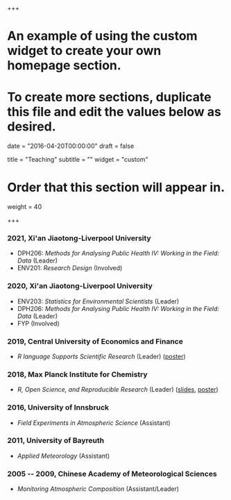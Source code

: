 +++
# An example of using the custom widget to create your own homepage section.
# To create more sections, duplicate this file and edit the values below as desired.

date = "2016-04-20T00:00:00"
draft = false

title = "Teaching"
subtitle = ""
widget = "custom"

# Order that this section will appear in.
weight = 40

+++

### 2021, Xi'an Jiaotong-Liverpool University
- DPH206: *Methods for Analysing Public Health IV: Working in the Field: Data* (Leader)
- ENV201: *Research Design* (Involved)

### 2020, Xi'an Jiaotong-Liverpool University
- ENV203: *Statistics for Environmental Scientists* (Leader)
- DPH206: *Methods for Analysing Public Health IV: Working in the Field: Data* (Leader)
- FYP (Involved)

### 2019, Central University of Economics and Finance
- *R language Supports Scientific Research* (Leader) ([poster](ttps://openr.pzhao.org/slides/cufe2019/))

### 2018, Max Planck Institute for Chemistry
- *R, Open Science, and Reproducible Research* (Leader) ([slides](http://www.pzhao.org/slides/ross-mpic), [poster](http://www.pzhao.org/poster/r-intro-mpic))


### 2016, University of Innsbruck
- *Field Experiments in Atmospheric Science* (Assistant)

### 2011, University of Bayreuth
- *Applied Meteorology* (Assistant)

### 2005 -- 2009, Chinese Academy of Meteorological Sciences
- *Monitoring Atmospheric Composition* (Assistant/Leader)
